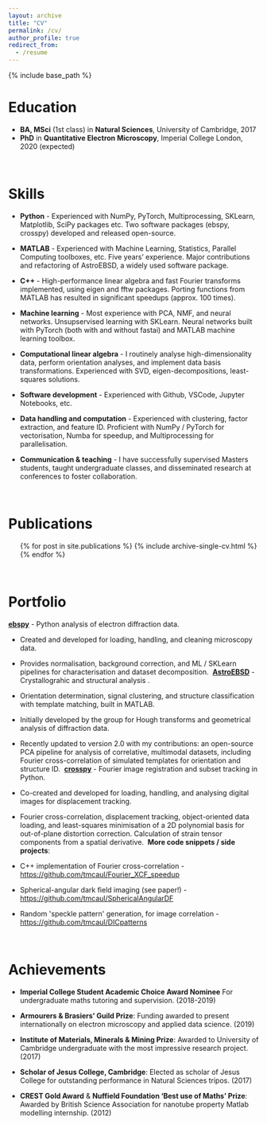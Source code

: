 ```yaml
---
layout: archive
title: "CV"
permalink: /cv/
author_profile: true
redirect_from:
  - /resume
---
```


{% include base_path %}

Education
======
- **BA, MSci** (1st class) in **Natural Sciences**, University of Cambridge, 2017
- **PhD** in **Quantitative Electron Microscopy**, Imperial College London, 2020 (expected)

$~$

Skills
======
- **Python** - Experienced with NumPy, PyTorch, Multiprocessing, SKLearn, Matplotlib, SciPy packages etc. Two software packages (ebspy, crosspy) developed and released open-source.

- **MATLAB** - Experienced with Machine Learning, Statistics, Parallel Computing toolboxes, etc. Five years’ experience. Major contributions and refactoring of AstroEBSD, a widely used software package.

- **C++** - High-performance linear algebra and fast Fourier transforms implemented, using eigen and fftw packages. Porting functions from MATLAB has resulted in significant speedups (approx. 100 times).

- **Machine learning** - Most experience with PCA, NMF, and neural networks. Unsupservised learning with SKLearn. Neural networks built with PyTorch (both with and without fastai) and MATLAB machine learning toolbox.

- **Computational linear algebra** - I routinely analyse high-dimensionality data, perform orientation analyses, and implement data basis transformations. Experienced with SVD, eigen-decompositions, least-squares solutions.

- **Software development** - Experienced with Github, VSCode, Jupyter Notebooks, etc.

- **Data handling and computation** - Experienced with clustering, factor extraction, and feature ID. Proficient with NumPy / PyTorch for vectorisation, Numba for speedup, and Multiprocessing for parallelisation.

- **Communication & teaching** - I have successfully supervised Masters students, taught undergraduate classes, and disseminated research at conferences to foster collaboration.

$~$

Publications
======
  <ul>{% for post in site.publications %}
    {% include archive-single-cv.html %}
  {% endfor %}</ul>

$~$

Portfolio
======

**[ebspy](https://github.com/tmcaul/ebspy)** - Python analysis of electron diffraction data.
- Created and developed for loading, handling, and cleaning microscopy data.​
- Provides normalisation, background correction, and ML / SKLearn pipelines for characterisation and dataset decomposition.
​
**[AstroEBSD](https://github.com/benjaminbritton/AstroEBSD)** - Crystallograhic and structural analysis .
- Orientation determination, signal clustering, and structure classification with template matching, built in MATLAB.
- Initially developed by the group for Hough transforms and geometrical analysis of diffraction data.
- Recently updated to version 2.0 with my contributions: an open-source PCA pipeline for analysis of correlative, multimodal datasets, including Fourier cross-correlation of simulated templates for orientation and structure ID.
​
**[crosspy](https://github.com/apexburgers/crosspy)** - Fourier image registration and subset tracking in Python.
- Co-created and developed for loading, handling, and analysing digital images for displacement tracking.​
- Fourier cross-correlation, displacement tracking, object-oriented data loading, and least-squares minimisation of a 2D polynomial basis for out-of-plane distortion correction.
Calculation of strain tensor components from a spatial derivative.
​
**More code snippets / side projects**:
- C++ implementation of Fourier cross-correlation - https://github.com/tmcaul/Fourier_XCF_speedup

- Spherical-angular dark field imaging (see paper!) - https://github.com/tmcaul/SphericalAngularDF 

- Random 'speckle pattern' generation, for image correlation - https://github.com/tmcaul/DICpatterns 

$~$

Achievements
======
- **Imperial College Student Academic Choice Award Nominee** For undergraduate maths tutoring and supervision. (2018-2019)

- **Armourers & Brasiers’ Guild Prize**: Funding awarded to present internationally on electron microscopy and applied data science. (2019)

- **Institute of Materials, Minerals & Mining Prize**: Awarded to University of Cambridge undergraduate with the most impressive research project. (2017)

- **Scholar of Jesus College, Cambridge**: Elected as scholar of Jesus College for outstanding performance in Natural Sciences tripos. (2017)

- **CREST Gold Award** & **Nuffield Foundation ‘Best use of Maths’ Prize**: Awarded by British Science Association for nanotube property Matlab modelling internship. (2012)
